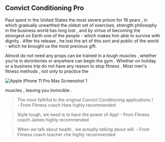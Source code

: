 ## Convict Conditioning Pro

Paul spent in the United States the most severe prison for 19 years , in which gradually unearthed the oldest set of exercises, strength philosophy in the business world has long lost , and by virtue of becoming the strongest on Earth one of the people - which makes him able to survive with dignity . After his release , he lost the art of this sort and public of the world - which he brought us the most precious gift.

Almost do not need any props can be trained in a tough muscles , whether you're in dormitories or anywhere can begin the gym . Whether on holiday or a business trip do not have any reason to stop fitness .
Most men's fitness methods , not only to practice the

![Apple iPhone 11 Pro Max Screenshot 1](https://tva1.sinaimg.cn/large/008vxvgGgy1h9g4t8f8xwj308m0injrt.jpg)

 muscles , leaving you invincible .



> The most faithful to the original Convict Conditioning applications !       
>             - From Fitness coach Hare highly recommended

> Style tough, we need is to have the power of App!
>             - From Fitness coach James highly recommended

> When we talk about health , we actually talking about will.
>             - From Fitness coach teacher che highly recommended
